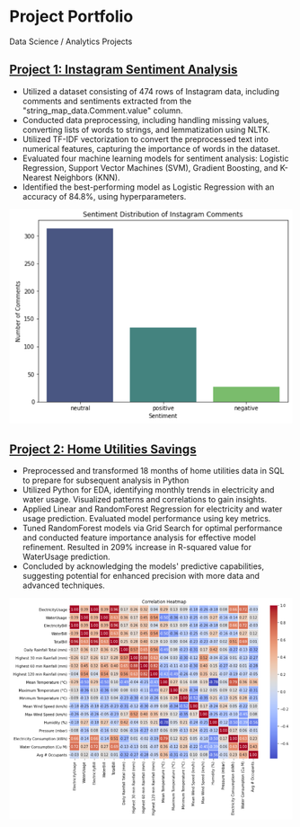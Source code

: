 # Project Portfolio
Data Science / Analytics Projects

## [Project 1: Instagram Sentiment Analysis](https://github.com/KrishKabi/KrishKabi.github.io/tree/main/Instagram%20Sentiment%20Analysis)
* Utilized a dataset consisting of 474 rows of Instagram data, including comments and sentiments extracted from the "string_map_data.Comment.value" column.
* Conducted data preprocessing, including handling missing values, converting lists of words to strings, and lemmatization using NLTK.
* Utilized TF-IDF vectorization to convert the preprocessed text into numerical features, capturing the importance of words in the dataset.
* Evaluated four machine learning models for sentiment analysis: Logistic Regression, Support Vector Machines (SVM), Gradient Boosting, and K-Nearest Neighbors (KNN).
* Identified the best-performing model as Logistic Regression with an accuracy of 84.8%, using hyperparameters.

![](/Instagram%20Sentiment%20Analysis/Sentiment%20Distribution%20of%20Instagram%20Comments.png)

## [Project 2: Home Utilities Savings](https://github.com/KrishKabi/KrishKabi.github.io/tree/main/Home_Utilities_Savings)
* Preprocessed and transformed 18 months of home utilities data in SQL to prepare for subsequent analysis in Python
* Utilized Python for EDA, identifying monthly trends in electricity and water usage. Visualized patterns and correlations to gain insights.
* Applied Linear and RandomForest Regression for electricity and water usage prediction. Evaluated model performance using key metrics.
* Tuned RandomForest models via Grid Search for optimal performance and conducted feature importance analysis for effective model refinement. Resulted in 209% increase in R-squared value for WaterUsage prediction.
* Concluded by acknowledging the models' predictive capabilities, suggesting potential for enhanced precision with more data and advanced techniques.

![](/Home_Utilities_Savings/Correlation%20Heatmap.png)
